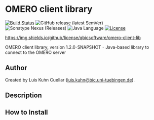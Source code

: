 # OMERO client library

[![Build Status](https://travis-ci.com/qbicsoftware/omero-lib.svg?branch=master)](https://travis-ci.com/qbicsoftware/omero-lib)
![GitHub release (latest SemVer)](https://img.shields.io/github/v/release/qbicsoftware/omero-client-lib)
![Sonatype Nexus (Releases)](https://img.shields.io/nexus/r/life.qbic/omero-client-lib?nexusVersion=3&server=https%3A%2F%2Fqbic-repo.qbic.uni-tuebingen.de%2Frepository%2Fmaven-releases)
![Java Language](https://img.shields.io/badge/language-java-blue.svg)
[![License](https://img.shields.io/github/license/qbicsoftware/omero-client-lib
)](https://travis-ci.com/qbicsoftware/omero-lib)

https://img.shields.io/github/license/qbicsoftware/omero-client-lib

OMERO client library, version 1.2.0-SNAPSHOT - Java-based library to connect to the OMERO server

## Author
Created by Luis Kuhn Cuellar (luis.kuhn@bic.uni-tuebingen.de).

## Description

## How to Install
